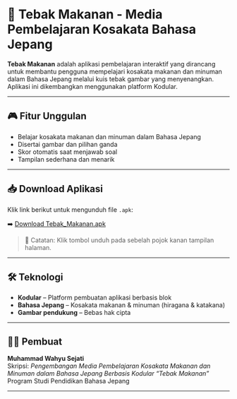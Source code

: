 # 🍱 Tebak Makanan - Media Pembelajaran Kosakata Bahasa Jepang

**Tebak Makanan** adalah aplikasi pembelajaran interaktif yang dirancang untuk membantu pengguna mempelajari kosakata makanan dan minuman dalam Bahasa Jepang melalui kuis tebak gambar yang menyenangkan. Aplikasi ini dikembangkan menggunakan platform Kodular.

---

## 🎮 Fitur Unggulan

- Belajar kosakata makanan dan minuman dalam Bahasa Jepang
- Disertai gambar dan pilihan ganda
- Skor otomatis saat menjawab soal
- Tampilan sederhana dan menarik

---

## 📥 Download Aplikasi

Klik link berikut untuk mengunduh file `.apk`:

➡️ [Download Tebak_Makanan.apk](https://github.com/MuhammadWahyu1109/Tebak_Makanan/blob/main/Tebak_Makanan.apk)

> 📌 Catatan: Klik tombol unduh pada sebelah pojok kanan tampilan halaman.

---

## 🛠 Teknologi

- **Kodular** – Platform pembuatan aplikasi berbasis blok
- **Bahasa Jepang** – Kosakata makanan & minuman (hiragana & katakana)
- **Gambar pendukung** – Bebas hak cipta

---

## 👨‍🎓 Pembuat

**Muhammad Wahyu Sejati**  
Skripsi: *Pengembangan Media Pembelajaran Kosakata Makanan dan Minuman dalam Bahasa Jepang Berbasis Kodular “Tebak Makanan”*  
Program Studi Pendidikan Bahasa Jepang

---
